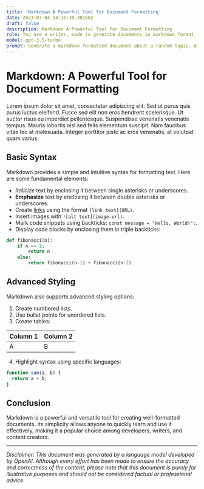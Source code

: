 ```yaml
---
title: 'Markdown A Powerful Tool for Document Formatting'
date: 2023-07-04 14:16:38.381802
draft: false
description: Markdown A Powerful Tool for Document Formatting
role: You are a writer, made to generate documents in markdown format. It is very important that all of the documents you generate are in valid markdown format.
model: gpt-3.5-turbo
prompt: Generate a markdown formatted document about a random topic. At the bottom, include a disclaimer explaining that the document was generated by you. The first line of the document should be the title. Make sure that the entire document is in proper markdown format, using a mix of various tags to make the document visually appealing.
---
```


# Markdown: A Powerful Tool for Document Formatting

Lorem ipsum dolor sit amet, consectetur adipiscing elit. Sed ut purus quis purus luctus eleifend. Fusce sed elit non eros hendrerit scelerisque. Ut auctor risus eu imperdiet pellentesque. Suspendisse venenatis venenatis tempus. Mauris lobortis nisl sed felis elementum suscipit. Nam faucibus vitae leo at malesuada. Integer porttitor justo ac eros venenatis, at volutpat quam varius.

## Basic Syntax

Markdown provides a simple and intuitive syntax for formatting text. Here are some fundamental elements:

- *Italicize* text by enclosing it between single asterisks or underscores.
- **Emphasize** text by enclosing it between double asterisks or underscores.
- Create [links](https://example.com) using the format `[link text](URL)`.
- Insert images with `![alt text](image-url)`.
- Mark code snippets using backticks: `const message = "Hello, World!";`.
- Display code blocks by enclosing them in triple backticks:
```python
def fibonacci(n):
    if n <= 1:
        return n
    else:
        return fibonacci(n-1) + fibonacci(n-2)
```

## Advanced Styling

Markdown also supports advanced styling options:

1. Create numbered lists.
2. Use bullet points for unordered lists.
3. Create tables:

| Column 1 | Column 2 |
|----------|----------|
|    A     |    B     |

4. Highlight syntax using specific languages:

```javascript
function sum(a, b) {
  return a + b;
}
```

## Conclusion

Markdown is a powerful and versatile tool for creating well-formatted documents. Its simplicity allows anyone to quickly learn and use it effectively, making it a popular choice among developers, writers, and content creators.

---

*Disclaimer: This document was generated by a language model developed by OpenAI. Although every effort has been made to ensure the accuracy and correctness of the content, please note that this document is purely for illustrative purposes and should not be considered factual or professional advice.*